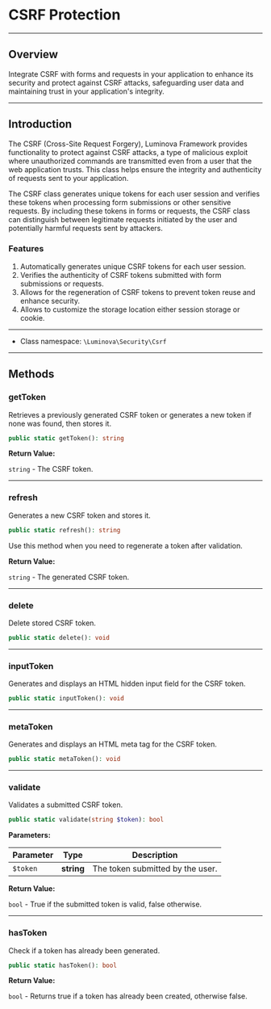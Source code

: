 #  CSRF Protection

***

## Overview

Integrate CSRF with forms and requests in your application to enhance its security and protect against CSRF attacks, safeguarding user data and maintaining trust in your application's integrity.

***

## Introduction

The CSRF (Cross-Site Request Forgery), Luminova Framework provides functionality to protect against CSRF attacks, a type of malicious exploit where unauthorized commands are transmitted even from a user that the web application trusts. This class helps ensure the integrity and authenticity of requests sent to your application.

The CSRF class generates unique tokens for each user session and verifies these tokens when processing form submissions or other sensitive requests. By including these tokens in forms or requests, the CSRF class can distinguish between legitimate requests initiated by the user and potentially harmful requests sent by attackers.

### Features

1. Automatically generates unique CSRF tokens for each user session.
2. Verifies the authenticity of CSRF tokens submitted with form submissions or requests.
3. Allows for the regeneration of CSRF tokens to prevent token reuse and enhance security.
4. Allows to customize the storage location either session storage or cookie.

***

* Class namespace: `\Luminova\Security\Csrf`

***

## Methods

### getToken

Retrieves a previously generated CSRF token or generates a new token if none was found, then stores it.

```php
public static getToken(): string
```

**Return Value:**

`string` - The CSRF token.

***

### refresh

Generates a new CSRF token and stores it.

```php
public static refresh(): string
```

Use this method when you need to regenerate a token after validation.

**Return Value:**

`string` - The generated CSRF token.

***

### delete

Delete stored CSRF token.

```php
public static delete(): void
```

***

### inputToken

Generates and displays an HTML hidden input field for the CSRF token.

```php
public static inputToken(): void
```

***

### metaToken

Generates and displays an HTML meta tag for the CSRF token.

```php
public static metaToken(): void
```

***

### validate

Validates a submitted CSRF token.

```php
public static validate(string $token): bool
```

**Parameters:**

| Parameter | Type | Description |
|-----------|------|-------------|
| `$token` | **string** | The token submitted by the user. |

**Return Value:**

`bool` - True if the submitted token is valid, false otherwise.

***

### hasToken

Check if a token has already been generated.

```php
public static hasToken(): bool
```

**Return Value:**

`bool` - Returns true if a token has already been created, otherwise false.